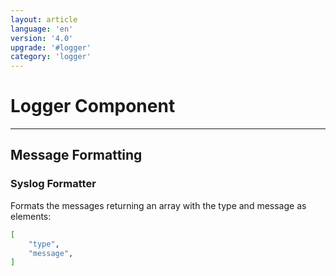 ```yaml
---
layout: article
language: 'en'
version: '4.0'
upgrade: '#logger'
category: 'logger'
---
```

# Logger Component

* * *

## Message Formatting

### Syslog Formatter

Formats the messages returning an array with the type and message as elements:

```bash
[
    "type",
    "message",
]
```